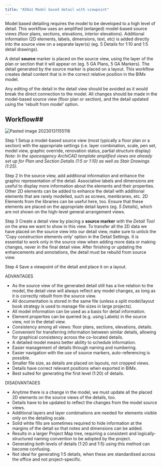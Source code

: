 ```yaml
---
title: "A50a1 Model based detail with viewpoint"
---
```

Model based detailing requires the model to be developed to a high level of detail.
This workflow uses an amplified (enlarged) model-based source views (floor plans, sections, elevations, interior elevations). Additional information (2D elements, labels, dimensions, text, etc) is added directly into the source view on a separate layer(s) (eg. 5 Details for 1:10 and 1:5 detail drawings).

A detail **source** marker is placed on the source view, using the layer of the plan or section that it will appear on (eg. 5 GA Plans, 5 GA Markers). 
The detail generated by the source marker is placed on a layout.
This workflow creates detail content that is in the correct relative position in the BIMx model.

Any editing of the detail in the detail view should be avoided as it would break the direct connection to the model. All changes should be made in the model-based source view (floor plan or section), and the detail updated using the 'rebuilt from model' option.

## Workflow##

![Pasted image 20230131155116](notes/1_Documentation%20Codex/1d_ArchiCAD/_assets/Pasted%20image%2020230131155116.png)

Step 1
Setup a model-based source view (most typically a floor plan or a section) with the appropriate settings (i.e. layer combination, scale, pen set, model view, graphic override, renovation status, partial structure display)
*Note: In the spaceagency ArchiCAD template amplified views are already set up for Plan and Section Details (1:5 or 1:10) as well as Stair Drawings (1:25).*

Step 2
In the source view, add additional information and enhance the graphic representation of the detail. Associative labels and dimensions are useful to display more information about the elements and their properties. Other 2D elements can be added to enhance the detail with additional elements that are rarely modelled, such as screws, membranes, etc. 2D Elements from the libraries can be useful here, too. Ensure that these elements are placed on the appropriate detail layers (eg. *5 Details*), which are not shown on the high-level general arrangement views.

Step 3
Create a detail view by placing a **source marker** with the *Detail Tool* on the area we want to show in this view. To transfer all the 2D data we have placed on the source view into our detail view, make sure to untick the ‘Copy construction elements only’ option in the Detail Settings.
It is essential to work only in the source view when adding more data or making changes, never in the final detail view. After finishing or updating the enhancements and annotations, the detail must be rebuild from source view.

Step 4
Save a viewpoint of the detail and place it on a layout.

ADVANTAGES
- As the source view of the generated detail still has a live relation to the model, the detail view will always reflect any model changes, as long as it is correctly rebuilt from the source view.    
- All documentation is stored in the same file (unless a split model/layout book strategy is used to manage file sizes in large projects). 
- All model information can be used as a basis for detail information.
- Element properties can be queried (e.g. using Labels) in the source view, not in the detail view.  
- Consistency among all views: floor plans, sections, elevations, details.
- Convenient for transferring information between similar details, allowing for graphical consistency across the co-located details.
- A detailed model means better ability to schedule information.
- Easier management of details through naming and numbering.
- Easier navigation with the use of source markers, auto-referencing is possible.
- Smaller file size, as details are placed on layouts, not cropped views.
- Details have correct relevant positions when exported in BIMx.
- Best suited for generating the first level (1:20) of details.

DISADVANTAGES
- Anytime there is a change in the model, we must update all the placed 2D elements on the source views of the details, too.
- Details have to be updated to reflect the changes from the model source views.
- Additional layers and layer combinations are needed for elements visible only on the detailing scale.
- Solid white fills are sometimes required to hide information at the margins of the detail so that notes and dimensions can be added.
- Results in a larger Project Map tree, requiring a consistent and logically-structured naming convention to be adopted by the project.
- Generating both levels of details (1:20 and 1:5) using this method can become confusing.
- Not ideal for generating 1:5 details, when these are standardised across the office and not project-specific.